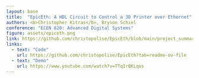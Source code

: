 ```yaml
---
layout: base
title:  "EpicEth: A HDL Circuit to Control a 3D Printer over Ethernet"
authors: <b>Christopher Kitras</b>, Bryson Schiel
conference: "ECEN 620: Advanced Digital Systems"
figure: assets/epiceth.png
link: https://github.com/christopolise/EpicEth/blob/main/project_summary.md
links:
  - text: "Code"
    url: https://github.com/christopolise/EpicEth?tab=readme-ov-file
  - text: "Demo"
    url: https://www.youtube.com/watch?v=TTqIrQKLqos
---
```

